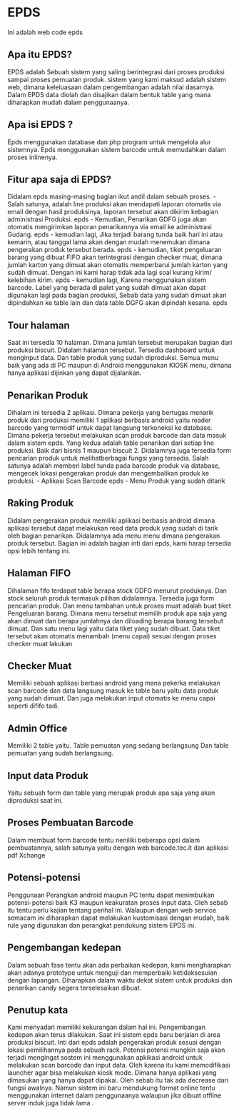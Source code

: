 <h1>EPDS</h1>
<p>Ini adalah web code epds</p>

<h2>Apa itu EPDS?</h2>
EPDS adalah
Sebuah sistem yang saling berintegrasi dari proses produksi sampai proses pemuatan produk. sistem yang kami maksud adalah sistem web, dimana keleluasaan dalam pengembangan adalah nilai dasarnya. Dalam EPDS data diolah dan disajikan dalam bentuk table yang mana diharapkan mudah dalam penggunaanya.

<h2>Apa isi EPDS ?</h2>
Epds menggunakan database dan php program untuk mengelola alur sistemnya. Epds menggunakan sistem barcode untuk memudahkan dalam proses inlinenya.

<h2>Fitur apa saja di EPDS?</h2>
Didalam epds masing-masing bagian ikut andil dalam sebuah proses.
- Salah satunya, adalah line produksi akan mendapati laporan otomatis via email dengan hasil produksinya, laporan tersebut akan dikirim kebagian administrasi Produksi.
epds
- Kemudian, Penarikan GDFG juga akan otomatis mengirimkan laporan penarikannya via email ke administrasi Gudang.
epds
- kemudian lagi, Jika terjadi barang tunda baik hari ini atau kemarin, atau tanggal lama akan dengan mudah menemukan dimana pengerakan produk tersebut berada.
epds
- kemudian, tiket pengeluaran barang yang dibuat FIFO akan terintegrasi dengan checker muat, dimana jumlah karton yang dimuat akan otomatis memperbarui jumlah karton yang sudah dimuat. Dengan ini kami harap tidak ada lagi soal kurang kirim/ kelebihan kirim.
epds
- kemudian lagi, Karena menggunakan sistem barcode. Label yang berada di palet yang sudah dimuat akan dapat digunakan lagi pada bagian produksi, Sebab data yang sudah dimuat akan dipindahkan ke table lain dan data table DGFG akan dipindah kesana.
epds

<h2>Tour halaman</h2>
Saat ini tersedia 10 halaman. Dimana jumlah tersebut merupakan bagian dari produksi biscuit. Didalam halaman tersebut. Tersedia dashboard untuk menginput data. Dan table produk yang sudah diproduksi.
Semua menu baik yang ada di PC maupun di Android menggunakan KIOSK menu, dimana hanya aplikasi dijinkan yang dapat dijalankan.

<h2>Penarikan Produk</h2>
Dihalam ini tersedia 2 aplikasi. Dimana pekerja yang bertugas menarik produk dari produksi memiliki 1 aplikasi berbasis android yaitu reader barcode yang termodif untuk dapat langsung terkoneksi ke database. Dimana pekerja tersebut melakukan scan produk barcode dan data masuk dalam sistem epds.
Yang kedua adalah table penarikan dari setiap line produksi. Baik dari bisnis 1 maupun biscuit 2. Didalamnya juga tersedia form pencarian produk untuk melihatberbagai fungsi yang tersedia. Salah satunya adalah memberi label tunda pada barcode produk via database, mengecek lokasi pengerakan produk dan mengembalikan produk ke produksi. 
- Aplikasi Scan Barcode epds
- Menu Produk yang sudah ditarik

<h2>Raking Produk</h2>
Didalam pengerakan produk memiliki aplikasi berbasis android dimana aplikasi tersebut dapat melakukan read data produk yang sudah di tarik oleh bagian penarikan. Didalamnya ada menu menu dimana pengerakan produk tersebut. Bagian ini adalah bagian inti dari epds, kami harap tersedia opsi lebih tentang ini.

<h2>Halaman FIFO</h2>
Dihalaman fifo terdapat table berapa stock GDFG menurut produknya. Dan stock seluruh produk termasuk pilihan didalamnya. Tersedia juga form pencarian produk.
Dan menu tambahan untuk proses muat adalah buat tiket Pengeluaran barang. Dimana menu tersebut memilih produk apa saja yang akan dimuat dan berapa jumlahnya dan diloading berapa barang tersebut dimuat.
Dan satu menu lagi yaitu data tiket yang sudah dibuat. Data tiket tersebut akan otomatis menambah (menu capai) sesuai dengan proses checker muat lakukan

<h2>Checker Muat</h2>
Memiliki sebuah aplikasi berbasi android yang mana pekerka melakukan scan barcode dan data langsung masuk ke table baru yaitu data produk yang sudah dimuat. Dan juga melakukan input otomatis ke menu capai seperti dififo tadi.

<h2>Admin Office</h2>
Memiliki 2 table yaitu. Table pemuatan yang sedang berlangsung Dan table pemuatan yang sudah berlangsung.

<h2>Input data Produk</h2>
Yaitu sebuah form dan table yang merupak produk apa saja yang akan diproduksi saat ini.

<h2>Proses Pembuatan Barcode</h2>
Dalam membuat form barcode tentu neniliki beberapa opsi dalam pembuatannya, salah satunya yaitu dengan web barcode.tec.it dan aplikasi pdf Xchange

<h2>Potensi-potensi</h2>
Penggunaan Perangkan android maupun PC tentu dapat menimbulkan potensi-potensi baik K3 maupun keakuratan proses input data. Oleh sebab itu tentu perlu kajian tentang perihal ini.
Walaupun dengan web service semacam ini diharapkan dapat melakukan kustomisasi dengan mudah, baik rule yang digunakan dan perangkat pendukung sistem EPDS ini.

<h2>Pengembangan kedepan</h2>
Dalam sebuah fase tentu akan ada perbaikan kedepan, kami mengharapkan akan adanya prototype untuk menguji dan memperbaiki ketidaksesuian dengan lapangan.
Diharapkan dalam waktu dekat sistem untuk produksi dan penarikan candy segera terselesaikan dibuat.

<h2>Penutup kata</h2>
Kami menyadari memiliki kekurangan dalam hal ini. Pengembangan kedepan akan terus dilakukan. Saat ini sistem epds baru berjalan di area produksi biscuit. Inti dari epds adalah pengerakan produk sesuai dengan lokasi pemilihannya pada sebuah rack.
Potensi potensi mungkin saja akan terjadi mengingat sostem ini menggunakan apkikasi android untuk melakukan scan barcode dan input data. Oleh karena itu kami memodifikasi launcher agar bisa melakukan kiosk mode. Dimana hanya aplikasi yang dimasukan yang hanya dapat dipakai. Oleh sebab itu tak ada decrease dari fungsi awalnya. Namun sistem ini baru mendukung format online tentu menggunakan internet dalam penggunaanya walaupun jika dibuat offline server induk juga tidak lama .
